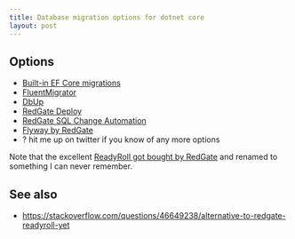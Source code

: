 ```yaml
---
title: Database migration options for dotnet core
layout: post
---
```


## Options

* [Built-in EF Core migrations](https://docs.microsoft.com/en-us/ef/core/managing-schemas/migrations/?tabs=dotnet-core-cli)
* [FluentMigrator](https://fluentmigrator.github.io/)
* [DbUp](http://dbup.github.io/)
* [RedGate Deploy](https://www.red-gate.com/products/redgate-deploy/)
* [RedGate SQL Change Automation](https://documentation.red-gate.com/sca/developing-databases/concepts/migrations/migration-scripts)
* [Flyway by RedGate](https://flywaydb.org/)
* ? hit me up on twitter if you know of any more options

Note that the excellent [ReadyRoll got bought by
RedGate](https://www.realwire.com/releases/Redgate-acquires-database-migrations-and-deployment-tool-ReadyRoll)
and renamed to something I can never remember.

## See also
* <https://stackoverflow.com/questions/46649238/alternative-to-redgate-readyroll-yet>
